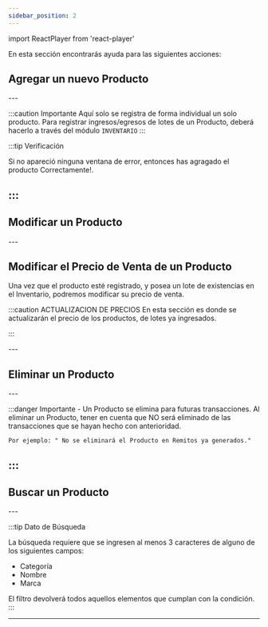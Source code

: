 ```yaml
---
sidebar_position: 2
---
```

import ReactPlayer from 'react-player'

En esta sección encontrarás ayuda para las siguientes acciones:

## Agregar un nuevo Producto
 
<ReactPlayer controls url='https://youtu.be/mKiAm71ZL84' width='50%' />
---

:::caution Importante
Aquí solo se registra de forma individual un solo producto.
Para registrar ingresos/egresos de lotes de un Producto, deberá hacerlo a través del módulo ```INVENTARIO```
:::

:::tip Verificación

Si no apareció ninguna ventana de error, entonces has agragado el producto Correctamente!.

:::
---
## Modificar un Producto

<ReactPlayer controls url='https://youtu.be/HwcURpzFQLY' width='50%' />
---

## Modificar el Precio de Venta de un Producto 

Una vez que el producto esté registrado, y posea un lote de existencias en el Inventario, podremos modificar su precio de venta.

:::caution ACTUALIZACION DE PRECIOS
En esta sección es donde se actualizarán el precio de los productos, de lotes ya ingresados.

:::

<ReactPlayer controls url='https://youtu.be/GgMKuxUx_X4' width='50%' />
---

## Eliminar un Producto

<ReactPlayer controls url='https://youtu.be/3Q6EFlehs4g' width='50%'/> 
---

:::danger Importante - Un Producto se elimina para futuras transacciones.
Al eliminar un Producto, tener en cuenta que NO será eliminado de las transacciones que se hayan hecho con 
anterioridad.

```
Por ejemplo: " No se eliminará el Producto en Remitos ya generados."
```
:::
---

## Buscar un Producto

<ReactPlayer controls url='https://youtu.be/DTqVDsKQKP0' width='50%' />
---

:::tip Dato de Búsqueda

La búsqueda requiere que se ingresen al menos 3 caracteres de alguno de los siguientes campos:
- Categoría
- Nombre
- Marca

El filtro devolverá todos aquellos elementos que cumplan con la condición.
:::

---